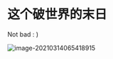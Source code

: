 # 这个破世界的末日

Not bad : )

![image-20210314065418915](https://ae01.alicdn.com/kf/U200e2b18db2b46bbb80000f9aabd7652s.jpg)